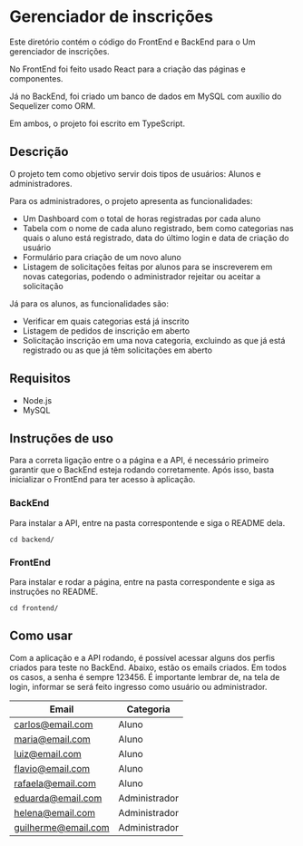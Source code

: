 
# Gerenciador de inscrições

Este diretório contém o código do FrontEnd e BackEnd para o Um gerenciador de inscrições. 

No FrontEnd foi feito usado React para a criação das páginas e componentes.

Já no BackEnd, foi criado um banco de dados em MySQL com auxílio do Sequelizer como ORM.

Em ambos, o projeto foi escrito em TypeScript.

## Descrição
O projeto tem como objetivo servir dois tipos de usuários: Alunos e administradores.

Para os administradores, o projeto apresenta as funcionalidades:
- Um Dashboard com o total de horas registradas por cada aluno
- Tabela com o nome de cada aluno registrado, bem como categorias nas quais o aluno está registrado, data do último login e data de criação do usuário
- Formulário para criação de um novo aluno
- Listagem de solicitações feitas por alunos para se inscreverem em novas categorias, podendo o administrador rejeitar ou aceitar a solicitação

Já para os alunos, as funcionalidades são:
- Verificar em quais categorias está já inscrito
- Listagem de pedidos de inscrição em aberto
- Solicitação inscrição em uma nova categoria, excluindo as que já está registrado ou as que já têm solicitações em aberto 

## Requisitos

-   Node.js
-   MySQL

## Instruções de uso
Para a correta ligação entre o a página e a API, é necessário primeiro garantir que o BackEnd esteja rodando corretamente. 
Após isso, basta inicializar o FrontEnd para ter acesso à aplicação.


### BackEnd
Para instalar a API, entre na pasta correspontende e siga o README dela.

`cd backend/` 

### FrontEnd
Para instalar e rodar a página, entre na pasta correspondente e siga as instruções no README.

`cd frontend/`

## Como usar
Com a aplicação e a API rodando, é possível acessar alguns dos perfis criados para teste no BackEnd. Abaixo, estão os emails criados. Em todos os casos, a senha é sempre 123456. É importante lembrar de, na tela de login, informar se será feito ingresso como usuário ou administrador.

| Email  | Categoria |
| ------------- | ------------- |
| carlos@email.com  | Aluno  |
| maria@email.com  | Aluno  |
| luiz@email.com  | Aluno  |
| flavio@email.com  | Aluno  |
| rafaela@email.com  | Aluno  |
| eduarda@email.com  | Administrador  |
| helena@email.com  | Administrador  |
| guilherme@email.com  | Administrador  |
